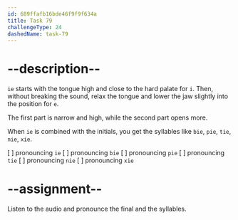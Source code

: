 ```yaml
---
id: 689ffafb16bde46f9f9f634a
title: Task 79
challengeType: 24
dashedName: task-79
---
```


<!--SPEAKING-->

<!-- (Audio) A: ie, bie, pie, tie, nie, xie -->

# --description--

`ie` starts with the tongue high and close to the hard palate for `i`. Then, without breaking the sound, relax the tongue and lower the jaw slightly into the position for `e`.

The first part is narrow and high, while the second part opens more.

When `ie` is combined with the initials, you get the syllables like `bie`, `pie`, `tie`, `nie`, `xie`.

[ ] pronouncing `ie`
[ ] pronouncing `bie`
[ ] pronouncing `pie`
[ ] pronouncing `tie`
[ ] pronouncing `nie`
[ ] pronouncing `xie`

# --assignment--

Listen to the audio and pronounce the final and the syllables.
